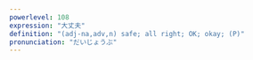 ```yaml
---
powerlevel: 108
expression: "大丈夫"
definition: "(adj-na,adv,n) safe; all right; OK; okay; (P)"
pronunciation: "だいじょうぶ"
---
```


